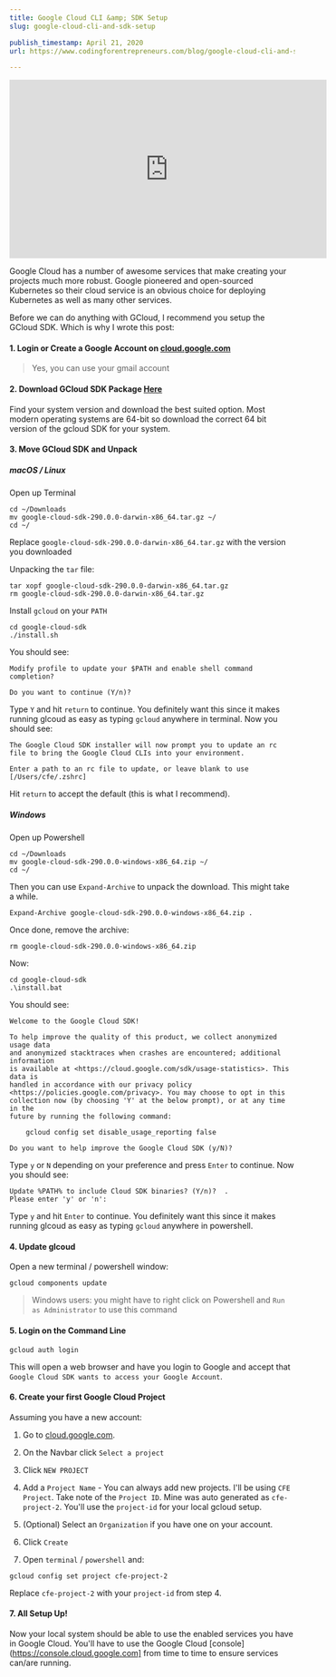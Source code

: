 ```yaml
---
title: Google Cloud CLI &amp; SDK Setup
slug: google-cloud-cli-and-sdk-setup

publish_timestamp: April 21, 2020
url: https://www.codingforentrepreneurs.com/blog/google-cloud-cli-and-sdk-setup/

---
```


<iframe width="560" height="315" src="https://www.youtube.com/embed/k-8qFh8EfFA" frameborder="0" allow="accelerometer; autoplay; encrypted-media; gyroscope; picture-in-picture" allowfullscreen></iframe>

Google Cloud has a number of awesome services that make creating your projects much more robust. Google pioneered and open-sourced Kubernetes so their cloud service is an obvious choice for deploying Kubernetes as well as many other services.

Before we can do anything with GCloud, I recommend you setup the GCloud SDK. Which is why I wrote this post:

#### 1. Login or Create a Google Account on [cloud.google.com](https://cloud.google.com)
> Yes, you can use your gmail account


#### 2. Download GCloud SDK Package [Here](https://cloud.google.com/sdk/docs/downloads-versioned-archives#installation_instructions)
Find your system version and download the best suited option. Most modern operating systems are 64-bit so download the correct 64 bit version of the gcloud SDK for your system. 


#### 3. Move GCloud SDK and Unpack

##### __macOS / Linux__
Open up Terminal
```
cd ~/Downloads
mv google-cloud-sdk-290.0.0-darwin-x86_64.tar.gz ~/
cd ~/
```
Replace `google-cloud-sdk-290.0.0-darwin-x86_64.tar.gz` with the version you downloaded

Unpacking the `tar` file:
```
tar xopf google-cloud-sdk-290.0.0-darwin-x86_64.tar.gz
rm google-cloud-sdk-290.0.0-darwin-x86_64.tar.gz
```
Install `gcloud` on your `PATH`
```
cd google-cloud-sdk
./install.sh
```
You should see:
```
Modify profile to update your $PATH and enable shell command 
completion?

Do you want to continue (Y/n)? 
```
Type `Y` and hit `return` to continue. You definitely want this since it makes running glcoud as easy as typing `gcloud` anywhere in terminal. Now you should see:
```
The Google Cloud SDK installer will now prompt you to update an rc 
file to bring the Google Cloud CLIs into your environment.

Enter a path to an rc file to update, or leave blank to use 
[/Users/cfe/.zshrc]
```
Hit `return` to accept the default (this is what I recommend).


##### __Windows__
Open up Powershell
```
cd ~/Downloads
mv google-cloud-sdk-290.0.0-windows-x86_64.zip ~/
cd ~/
```

Then you can use `Expand-Archive` to unpack the download. This might take a while.
```
Expand-Archive google-cloud-sdk-290.0.0-windows-x86_64.zip .
```
Once done, remove the archive:
```
rm google-cloud-sdk-290.0.0-windows-x86_64.zip
```
Now:
```
cd google-cloud-sdk
.\install.bat
```

You should see:
```
Welcome to the Google Cloud SDK!

To help improve the quality of this product, we collect anonymized usage data
and anonymized stacktraces when crashes are encountered; additional information
is available at <https://cloud.google.com/sdk/usage-statistics>. This data is
handled in accordance with our privacy policy
<https://policies.google.com/privacy>. You may choose to opt in this
collection now (by choosing 'Y' at the below prompt), or at any time in the
future by running the following command:

    gcloud config set disable_usage_reporting false

Do you want to help improve the Google Cloud SDK (y/N)?
```
Type `y` or `N` depending on your preference and press `Enter` to continue. Now you should see:
```
Update %PATH% to include Cloud SDK binaries? (Y/n)?  .
Please enter 'y' or 'n':
```
Type `y` and hit `Enter` to continue. You definitely want this since it makes running glcoud as easy as typing `gcloud` anywhere in powershell.


#### 4. Update glcoud
Open a new terminal / powershell window:
```
gcloud components update
```
> Windows users: you might have to right click on Powershell and `Run as Administrator` to use this command

#### 5. Login on the Command Line

```
gcloud auth login
```
This will open a web browser and have you login to Google and accept that `Google Cloud SDK wants to access your Google Account`.

#### 6. Create your first Google Cloud Project

Assuming you have a new account:

1. Go to [cloud.google.com](https://cloud.google.com).

2. On the Navbar click `Select a project`

3. Click `NEW PROJECT`

4. Add a `Project Name` - You can always add new projects. I'll be using `CFE Project`. Take note of the `Project ID`. Mine was auto generated as `cfe-project-2`. You'll use the `project-id` for your local gcloud setup.

5. (Optional) Select an `Organization` if you have one on your account.

6. Click `Create`

7. Open `terminal` / `powershell` and:

```
gcloud config set project cfe-project-2
```
Replace `cfe-project-2` with your `project-id` from step 4.

#### 7. All Setup Up!
Now your local system should be able to use the enabled services you have in Google Cloud. You'll have to use the Google Cloud [console](https://console.cloud.google.com] from time to time to ensure services can/are running.